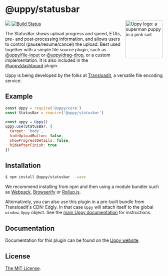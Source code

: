 # @uppy/statusbar

<img src="https://uppy.io/images/logos/uppy-dog-head-arrow.svg" width="120" alt="Uppy logo: a superman puppy in a pink suit" align="right">

<a href="https://www.npmjs.com/package/@uppy/statusbar"><img src="https://img.shields.io/npm/v/@uppy/statusbar.svg?style=flat-square"></a>
<a href="https://travis-ci.org/transloadit/uppy"><img src="https://img.shields.io/travis/transloadit/uppy/master.svg?style=flat-square" alt="Build Status"></a>

The StatusBar shows upload progress and speed, ETAs, pre- and post-processing information, and allows users to control (pause/resume/cancel) the upload.
Best used together with a simple file source plugin, such as [@uppy/file-input](https://uppy.io/docs/file-input) or [@uppy/drag-drop](https://uppy.io/docs/dragdrop), or a custom implementation. It is also included in the [@uppy/dashboard](https://uppy.io/docs/dashboard) plugin.

Uppy is being developed by the folks at [Transloadit](https://transloadit.com), a versatile file encoding service.

## Example

```js
const Uppy = require('@uppy/core')
const StatusBar = require('@uppy/statusbar')

const uppy = Uppy()
uppy.use(StatusBar, {
  target: 'body',
  hideUploadButton: false,
  showProgressDetails: false,
  hideAfterFinish: true
})
```

## Installation

```bash
$ npm install @uppy/statusbar --save
```

We recommend installing from npm and then using a module bundler such as [Webpack](http://webpack.github.io/), [Browserify](http://browserify.org/) or [Rollup.js](http://rollupjs.org/).

Alternatively, you can also use this plugin in a pre-built bundle from Transloadit's CDN: Edgly. In that case `Uppy` will attach itself to the global `window.Uppy` object. See the [main Uppy documentation](https://uppy.io/docs/#Installation) for instructions.

## Documentation

Documentation for this plugin can be found on the [Uppy website](https://uppy.io/docs/statusbar).

## License

[The MIT License](./LICENSE).
